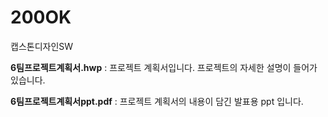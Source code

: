 # 200OK
캡스톤디자인SW

**6팀프로젝트계획서.hwp**
 : 프로젝트 계획서입니다. 프로젝트의 자세한 설명이 들어가 있습니다.

**6팀프로젝트계획서ppt.pdf** 
 : 프로젝트 계획서의 내용이 담긴 발표용 ppt 입니다.


